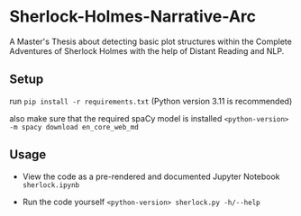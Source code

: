 # Sherlock-Holmes-Narrative-Arc

A Master's Thesis about detecting basic plot structures within the Complete Adventures of Sherlock Holmes with the help of Distant Reading and NLP.

## Setup
run 
```pip install -r requirements.txt``` (Python version 3.11 is recommended)

also make sure that the required spaCy model is installed
```<python-version> -m spacy download en_core_web_md```

## Usage
- View the code as a pre-rendered and documented Jupyter Notebook
```sherlock.ipynb```
    
- Run the code yourself
```<python-version> sherlock.py -h/--help```

